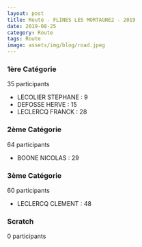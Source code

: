 ```yaml
---
layout: post
title: Route - FLINES LES MORTAGNE2 - 2019
date: 2019-08-25
category: Route
tags: Route
image: assets/img/blog/road.jpeg
---
```


### 1ère Catégorie
35 participants
- LECOLIER STEPHANE : 9
- DEFOSSE HERVE : 15
- LECLERCQ FRANCK : 28

### 2ème Catégorie
64 participants
- BOONE NICOLAS : 29

### 3ème Catégorie
60 participants
- LECLERCQ CLEMENT : 48

### Scratch
0 participants
